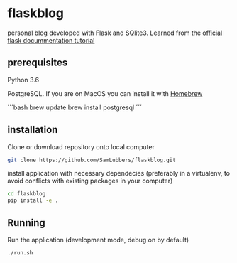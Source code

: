 # flaskblog
personal blog developed with Flask and SQlite3. Learned from the [official flask docummentation tutorial](http://flask.pocoo.org/docs/0.12/tutorial/)

## prerequisites

Python 3.6

PostgreSQL. If you are on MacOS you can install it with [Homebrew](https://brew.sh/)


´´´bash
brew update
brew install postgresql
´´´ 

## installation

Clone or download repository onto local computer

```bash
git clone https://github.com/SamLubbers/flaskblog.git
```

install application with necessary dependecies (preferably in a virtualenv, to avoid conflicts with existing packages in your computer)

```bash
cd flaskblog
pip install -e .
```

## Running

Run the application (development mode, debug on by default)

```bash
./run.sh
```

